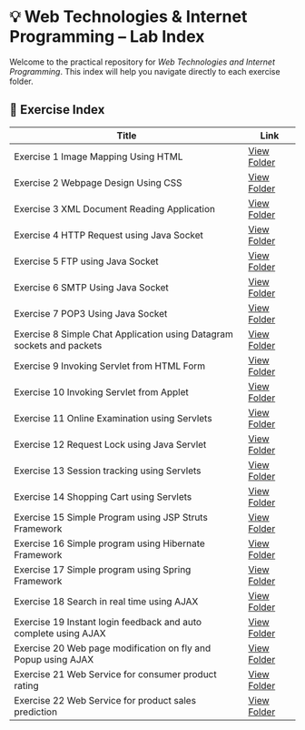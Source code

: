 # 💡 Web Technologies & Internet Programming – Lab Index

Welcome to the practical repository for *Web Technologies and Internet Programming*. This index will help you navigate directly to each exercise folder.

## 📘 Exercise Index

| Title | Link |
|-------|------|
| Exercise 1 Image Mapping Using HTML | [View Folder](https://github.com/Yousuff-GIT/Web-Technologies-and-Internet-Programming/tree/main/Exercise_1_Image_Mapping_using_HTML) |
| Exercise 2 Webpage Design Using CSS | [View Folder](https://github.com/Yousuff-GIT/Web-Technologies-and-Internet-Programming/tree/main/EXNO02) |
| Exercise 3 XML Document Reading Application | [View Folder](https://github.com/Yousuff-GIT/Web-Technologies-and-Internet-Programming/tree/main/EXNO03) |
| Exercise 4 HTTP Request using Java Socket | [View Folder](https://github.com/Yousuff-GIT/Web-Technologies-and-Internet-Programming/tree/main/EXNO04) |
| Exercise 5 FTP using Java Socket | [View Folder](https://github.com/Yousuff-GIT/Web-Technologies-and-Internet-Programming/tree/main/EXNO05) |
| Exercise 6 SMTP Using Java Socket | [View Folder](https://github.com/Yousuff-GIT/Web-Technologies-and-Internet-Programming/tree/main/EXNO06) |
| Exercise 7 POP3 Using Java Socket | [View Folder](https://github.com/Yousuff-GIT/Web-Technologies-and-Internet-Programming/tree/main/EXNO07) |
| Exercise 8 Simple Chat Application using Datagram sockets and packets | [View Folder](https://github.com/Yousuff-GIT/Web-Technologies-and-Internet-Programming/tree/main/EXNO08) |
| Exercise 9 Invoking Servlet from HTML Form | [View Folder](https://github.com/Yousuff-GIT/Web-Technologies-and-Internet-Programming/tree/main/EXNO09) |
| Exercise 10 Invoking Servlet from Applet | [View Folder](https://github.com/Yousuff-GIT/Web-Technologies-and-Internet-Programming/tree/main/EXNO10) |
| Exercise 11 Online Examination using Servlets | [View Folder](https://github.com/Yousuff-GIT/Web-Technologies-and-Internet-Programming/tree/main/EXNO11) |
| Exercise 12 Request Lock using Java Servlet | [View Folder](https://github.com/Yousuff-GIT/Web-Technologies-and-Internet-Programming/tree/main/EXNO12) |
| Exercise 13 Session tracking using Servlets | [View Folder](https://github.com/Yousuff-GIT/Web-Technologies-and-Internet-Programming/tree/main/EXNO13) |
| Exercise 14 Shopping Cart using Servlets | [View Folder](https://github.com/Yousuff-GIT/Web-Technologies-and-Internet-Programming/tree/main/EXNO14) |
| Exercise 15 Simple Program using JSP Struts Framework | [View Folder](https://github.com/Yousuff-GIT/Web-Technologies-and-Internet-Programming/tree/main/EXNO15) |
| Exercise 16 Simple program using Hibernate Framework | [View Folder](https://github.com/Yousuff-GIT/Web-Technologies-and-Internet-Programming/tree/main/EXNO16) |
| Exercise 17 Simple program using Spring Framework | [View Folder](https://github.com/Yousuff-GIT/Web-Technologies-and-Internet-Programming/tree/main/EXNO17) |
| Exercise 18 Search in real time using AJAX | [View Folder](https://github.com/Yousuff-GIT/Web-Technologies-and-Internet-Programming/tree/main/EXNO18) |
| Exercise 19 Instant login feedback and auto complete using AJAX | [View Folder](https://github.com/Yousuff-GIT/Web-Technologies-and-Internet-Programming/tree/main/EXNO19) |
| Exercise 20 Web page modification on fly and Popup using AJAX | [View Folder](https://github.com/Yousuff-GIT/Web-Technologies-and-Internet-Programming/tree/main/EXNO20) |
| Exercise 21 Web Service for consumer product rating | [View Folder](https://github.com/Yousuff-GIT/Web-Technologies-and-Internet-Programming/tree/main/EXNO21) |
| Exercise 22 Web Service for product sales prediction | [View Folder](https://github.com/Yousuff-GIT/Web-Technologies-and-Internet-Programming/tree/main/EXNO22) |
